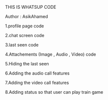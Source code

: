 THIS IS WHATSUP CODE

Author : AsikAhamed

1.profile page code

2.chat screen code

3.last seen code

4.Attachements (Image , Audio , Video) code

5.Hiding the last seen

6.Adding the audio call features

7.Adding the video call features

8.Adding status so that user can play train game

